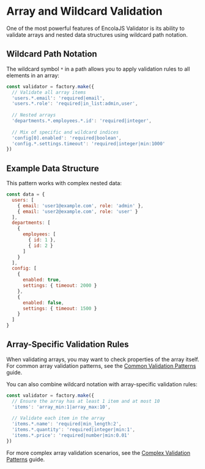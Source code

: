 # Array and Wildcard Validation

One of the most powerful features of EncolaJS Validator is its ability to validate arrays and nested data structures using wildcard path notation.

## Wildcard Path Notation

The wildcard symbol `*` in a path allows you to apply validation rules to all elements in an array:

```javascript
const validator = factory.make({
  // Validate all array items
  'users.*.email': 'required|email',
  'users.*.role': 'required|in_list:admin,user',
  
  // Nested arrays
  'departments.*.employees.*.id': 'required|integer',
  
  // Mix of specific and wildcard indices
  'config[0].enabled': 'required|boolean',
  'config.*.settings.timeout': 'required|integer|min:1000'
})
```

## Example Data Structure

This pattern works with complex nested data:

```javascript
const data = {
  users: [
    { email: 'user1@example.com', role: 'admin' },
    { email: 'user2@example.com', role: 'user' }
  ],
  departments: [
    {
      employees: [
        { id: 1 },
        { id: 2 }
      ]
    }
  ],
  config: [
    { 
      enabled: true,
      settings: { timeout: 2000 }
    },
    {
      enabled: false,
      settings: { timeout: 1500 }
    }
  ]
}
```

## Array-Specific Validation Rules

When validating arrays, you may want to check properties of the array itself. For common array validation patterns, see the [Common Validation Patterns](./common-patterns.md#array-validation) guide.

You can also combine wildcard notation with array-specific validation rules:

```javascript
const validator = factory.make({
  // Ensure the array has at least 1 item and at most 10
  'items': 'array_min:1|array_max:10',
  
  // Validate each item in the array
  'items.*.name': 'required|min_length:2',
  'items.*.quantity': 'required|integer|min:1',
  'items.*.price': 'required|number|min:0.01'
})
```

For more complex array validation scenarios, see the [Complex Validation Patterns](./complex-validation-patterns.md) guide.
